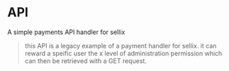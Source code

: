 # API
A simple payments API handler for sellix

> this API is a legacy example of a payment handler for sellix.
> it can reward a speific user the x level of administration permission which can then be retrieved with a GET request.
